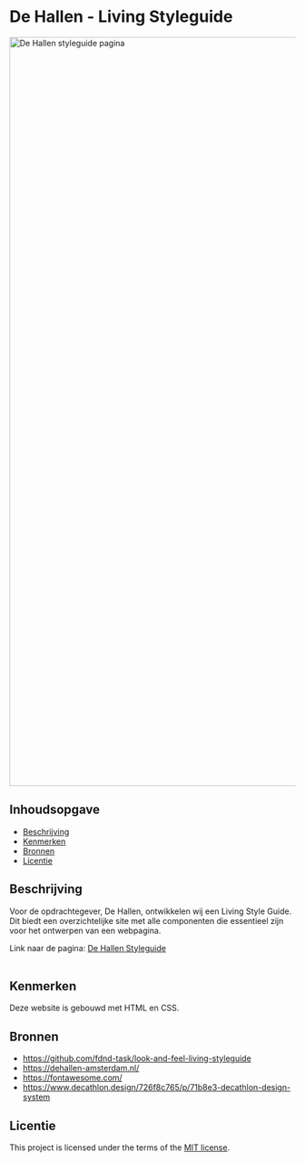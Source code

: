 # De Hallen - Living Styleguide

<img width="1319" alt="De Hallen styleguide pagina" src="https://github.com/xxdaniquee/look-and-feel-living-styleguide/assets/128936068/ec0e7adf-e238-41fc-a8ab-4514d03b0237">

## Inhoudsopgave

  * [Beschrijving](#beschrijving)
  * [Kenmerken](#kenmerken)
  * [Bronnen](#bronnen)
  * [Licentie](#licentie)

## Beschrijving
Voor de opdrachtegever, De Hallen, ontwikkelen wij een Living Style Guide. <br>
Dit biedt een overzichtelijke site met alle componenten die essentieel zijn voor het ontwerpen van een webpagina.

Link naar de pagina: [De Hallen Styleguide](https://xxdaniquee.github.io/look-and-feel-living-styleguide/)    <br><br>

## Kenmerken

Deze website is gebouwd met HTML en CSS.

## Bronnen
* https://github.com/fdnd-task/look-and-feel-living-styleguide
* https://dehallen-amsterdam.nl/
* https://fontawesome.com/
* https://www.decathlon.design/726f8c765/p/71b8e3-decathlon-design-system

## Licentie

This project is licensed under the terms of the [MIT license](./LICENSE).

